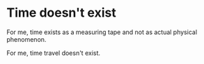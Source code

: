 # Time doesn't exist

For me, time exists as a measuring tape and not as actual physical phenomenon.

For me, time travel doesn't exist.

